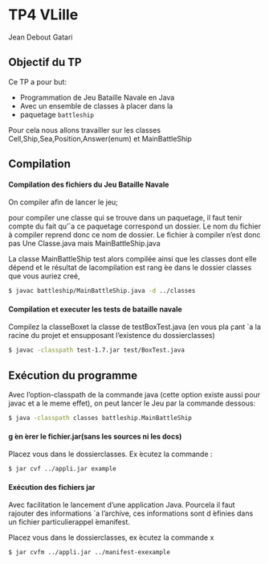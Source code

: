 # TP4 VLille

Jean Debout Gatari  

## Objectif du TP

Ce TP a pour but:  
* Programmation de Jeu Bataille Navale en Java
* Avec un ensemble de classes à placer dans la
* paquetage ```battleship```

Pour cela nous allons travailler sur les classes Cell,Ship,Sea,Position,Answer(enum) et MainBattleShip

## Compilation

#### Compilation des fichiers du Jeu Bataille Navale

On compiler afin de lancer le jeu;

pour compiler une classe qui se trouve dans un paquetage, il faut tenir compte du fait qu’`a ce paquetage correspond un dossier.  Le nom du fichier à compiler reprend donc ce nom de dossier.  Le fichier à compiler n’est donc pas Une Classe.java mais MainBattleShip.java

La  classe MainBattleShip test  alors  compilée  ainsi  que  les  classes  dont  elle  dépend  et  le  résultat  de  lacompilation est rang ́ee dans le dossier classes que vous auriez creé,

```sh
$ javac battleship/MainBattleShip.java -d ../classes 
```
#### Compilation et executer les tests de bataille navale

Compilez la classeBoxet la classe de testBoxTest.java (en vous pla ̧cant `a la racine du projet et ensupposant l’existence du dossierclasses)
```sh
$ javac -classpath test-1.7.jar test/BoxTest.java
```

## Exécution du programme

Avec  l’option-classpath de la commande java (cette option existe aussi pour javac et a le meme effet), on peut lancer le Jeu par la
commande dessous:

```sh
$ java -classpath classes battleship.MainBattleShip

```

#### g ́en ́erer le fichier.jar(sans les sources ni les docs)

Placez vous dans le dossierclasses.  Ex ́ecutez la commande :
```sh
$ jar cvf ../appli.jar example
```



#### Exécution des fichiers jar


Avec facilitation le lancement d’une application Java.  Pourcela il faut rajouter des informations `a l’archive, ces informations sont d ́efinies dans un fichier particulierappel ́emanifest.

Placez vous dans le dossierclasses,  ex ́ecutez la commande 
x
```sh
$ jar cvfm ../appli.jar ../manifest-exexample
```
